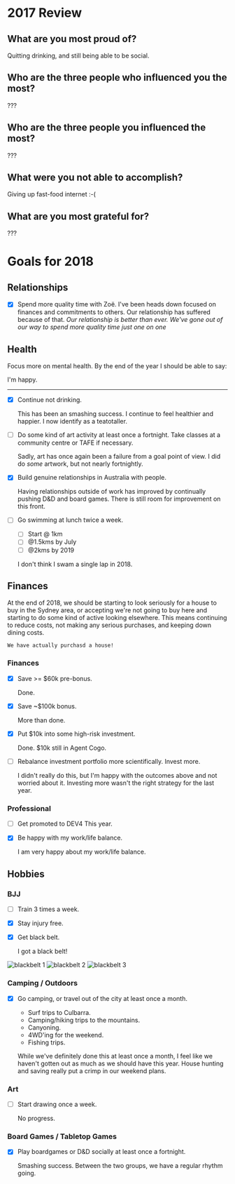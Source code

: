 # 2017 Review

## What are you most proud of?

Quitting drinking, and still being able to be social.

## Who are the three people who influenced you the most?

???

## Who are the three people you influenced the most?

???

## What were you not able to accomplish?

Giving up fast-food internet :-(

## What are you most grateful for?

???


# Goals for 2018

## Relationships

* [x] Spend more quality time with Zoë. I've been heads down focused on
  finances and commitments to others. Our relationship has suffered because of
  that.
    *Our relationship is better than ever. We've gone out of our way to spend
    more quality time just one on one*

## Health

Focus more on mental health. By the end of the year I should be able to say:

I'm happy.

***

* [x] Continue not drinking.

    This has been an smashing success. I continue to feel healthier and
    happier. I now identify as a teatotaller.

* [ ] Do some kind of art activity at least once a fortnight. Take classes at a
  community centre or TAFE if necessary.

    Sadly, art has once again been a failure from a goal point of view. I did
    do *some* artwork, but not nearly fortnightly.

* [x] Build genuine relationships in Australia with people.

    Having relationships outside of work has improved by continually pushing
    D&amp;D and board games. There is still room for improvement on this front.

* [ ] Go swimming at lunch twice a week.
    * [ ] Start @ 1km
    * [ ] @1.5kms by July
    * [ ] @2kms by 2019

    I don't think I swam a single lap in 2018.

## Finances

At the end of 2018, we should be starting to look seriously for a house to buy
in the Sydney area, or accepting we're not going to buy here and starting to do
some kind of active looking elsewhere. This means continuing to reduce costs,
not making any serious purchases, and keeping down dining costs.

    We have actually purchasd a house!

### Finances

* [x] Save &gt;= $60k pre-bonus.

    Done.

* [x] Save ~$100k bonus.

    More than done.

* [x] Put $10k into some high-risk investment.

    Done. $10k still in Agent Cogo.

* [ ] Rebalance investment portfolio more scientifically. Invest more.

    I didn't really do this, but I'm happy with the outcomes above and not
    worried about it. Investing more wasn't the right strategy for the last
    year.

### Professional

* [ ] Get promoted to DEV4 This year.
* [x] Be happy with my work/life balance.

    I am very happy about my work/life balance.

## Hobbies

### BJJ

* [ ] Train 3 times a week.
* [x] Stay injury free.
* [x] Get black belt.

    I got a black belt!

![blackbelt 1][blackbelt-1]
![blackbelt 2][blackbelt-2]
![blackbelt 3][blackbelt-3]

### Camping / Outdoors

* [x] Go camping, or travel out of the city at least once a month.
    * Surf trips to Culbarra.
    * Camping/hiking trips to the mountains.
    * Canyoning.
    * 4WD'ing for the weekend.
    * Fishing trips.

    While we've definitely done this at least once a month, I feel like we
    haven't gotten out as much as we should have this year. House hunting and
    saving really put a crimp in our weekend plans.

### Art

* [ ] Start drawing once a week.

    No progress.

### Board Games / Tabletop Games

* [x] Play boardgames or D&amp;D socially at least once a fortnight.

    Smashing success. Between the two groups, we have a regular rhythm going.

[blackbelt-1]: /images/blackbelt-1.jpg
[blackbelt-2]: /images/blackbelt-2.jpg
[blackbelt-3]: /images/blackbelt-3.jpg
